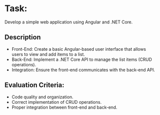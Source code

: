 # Task:
Develop a simple web application using Angular and .NET Core.

## Description

- Front-End: Create a basic Angular-based user interface that allows users to view and add items to a list.
- Back-End: Implement a .NET Core API to manage the list items (CRUD operations).
- Integration: Ensure the front-end communicates with the back-end API.

## Evaluation Criteria:
- Code quality and organization.
- Correct implementation of CRUD operations.
- Proper integration between front-end and back-end.
